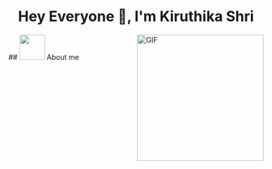 <h1 align="center">Hey Everyone 👋, I'm Kiruthika Shri</h1>
## <picture><img src = "https://github.com/7oSkaaa/7oSkaaa/blob/main/Images/about_me.gif?raw=true" width = 50px></picture> About me
<img align="right" alt="GIF" height="250px" src="https://media.tenor.com/BJ-9w-MUVCMAAAAC/tis100-sad.gif" />

